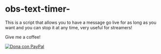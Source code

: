# obs-text-timer-
This is a script that allows you to have a message go live for as long as you want and you can stop it at any time, very useful for streamers!

Give me a coffee!

[![Dona con PayPal](https://www.paypalobjects.com/en_US/i/btn/btn_donate_LG.gif)](paypal.me/AChillemi)
